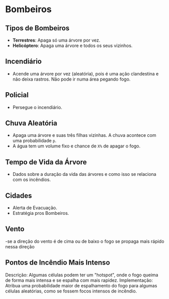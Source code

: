 # Bombeiros

## Tipos de Bombeiros
- **Terrestres**: Apaga só uma árvore por vez.
- **Helicóptero**: Apaga uma árvore e todos os seus vizinhos.

## Incendiário
- Acende uma árvore por vez (aleatória), pois é uma ação clandestina e não deixa rastros. Não pode ir numa área pegando fogo.

## Policial
- Persegue o incendiário.

## Chuva Aleatória
- Apaga uma árvore e suas três filhas vizinhas. A chuva acontece com uma probabilidade `p`.
- A água tem um volume fixo e chance de `X%` de apagar o fogo.

## Tempo de Vida da Árvore
- Dados sobre a duração da vida das árvores e como isso se relaciona com os incêndios.

## Cidades
- Alerta de Evacuação.
- Estratégia pros Bombeiros.

## Vento 
-se a direção do vento é de cima ou de baixo o fogo se propaga mais rápido nessa direção 

## Pontos de Incêndio Mais Intenso
Descrição: Algumas células podem ter um "hotspot", onde o fogo queima de forma mais intensa e se espalha com mais rapidez.
Implementação: Atribua uma probabilidade maior de espalhamento do fogo para algumas células aleatórias, como se fossem focos intensos de incêndio.



